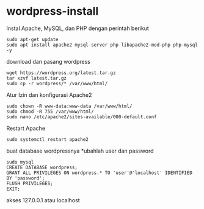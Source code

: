 # wordpress-install
Instal Apache, MySQL, dan PHP dengan perintah berikut
```
sudo apt-get update
sudo apt install apache2 mysql-server php libapache2-mod-php php-mysql -y
```
download dan pasang wordpress
```
wget https://wordpress.org/latest.tar.gz
tar xzvf latest.tar.gz
sudo cp -r wordpress/* /var/www/html/
```
Atur Izin dan konfigurasi Apache2
```
sudo chown -R www-data:www-data /var/www/html/
sudo chmod -R 755 /var/www/html/
sudo nano /etc/apache2/sites-available/000-default.conf
```
Restart Apache
```
sudo systemctl restart apache2
```
buat database wordpressnya
*ubahlah user dan password
```
sudo mysql
CREATE DATABASE wordpress;
GRANT ALL PRIVILEGES ON wordpress.* TO 'user'@'localhost' IDENTIFIED BY 'password';
FLUSH PRIVILEGES;
EXIT;
```
akses 127.0.0.1 atau localhost

